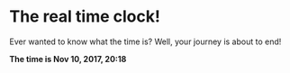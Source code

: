 # The real time clock!

Ever wanted to know what the time is? Well, your journey is about to end!

**The time is Nov 10, 2017, 20:18**